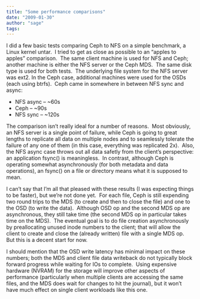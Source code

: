 ```yaml
---
title: "Some performance comparisons"
date: "2009-01-30"
author: "sage"
tags: 
---
```


I did a few basic tests comparing Ceph to NFS on a simple benchmark, a Linux kernel untar.  I tried to get as close as possible to an “apples to apples” comparison.  The same client machine is used for NFS and Ceph; another machine is either the NFS server or the Ceph MDS.  The same disk type is used for both tests.  The underlying file system for the NFS server was ext2. In the Ceph case, additional machines were used for the OSDs (each using btrfs).  Ceph came in somewhere in between NFS sync and async:

- NFS async – ~60s
- Ceph – ~90s
- NFS sync – ~120s

The comparison isn’t really ideal for a number of reasons.  Most obviously, an NFS server is a single point of failure, while Ceph is going to great lengths to replicate all data on multiple nodes and to seamlessly tolerate the failure of any one of them (in this case, everything was replicated 2x).  Also, the NFS async case throws out all data safetly from the client’s perspective: an application fsync() is meaningless.  In contrast, although Ceph is operating somewhat asynchronously (for both metadata and data operations), an fsync() on a file or directory means what it is supposed to mean.

I can’t say that I’m all that pleased with these results (I was expecting things to be faster), but we’re not done yet.  For each file, Ceph is still expending two round trips to the MDS (to create and then to close the file) and one to the OSD (to write the data).  Although OSD op and the second MDS op are asynchronous, they still take time (the second MDS op in particular takes time on the MDS).  The eventual goal is to do file creation asynchronously by preallocating unused inode numbers to the client; that will allow the client to create and close the (already written) file with a single MDS op.  But this is a decent start for now.

I should mention that the OSD write latency has minimal impact on these numbers; both the MDS and client file data writeback do not typically block forward progress while waiting for IOs to complete.  Using expensive hardware (NVRAM) for the storage will improve other aspects of performance (particularly when multiple clients are accessing the same files, and the MDS does wait for changes to hit the journal), but it won’t have much effect on single client workloads like this one.


